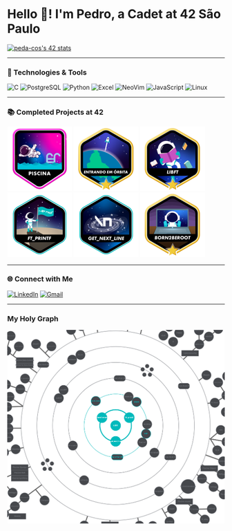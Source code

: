 # Hello 👋! I'm Pedro, a Cadet at 42 São Paulo

[![peda-cos's 42 stats](https://badge.mediaplus.ma/colorfulwaves/peda-cos?1337Badge=off&UM6P=off)](https://github.com/oakoudad/badge42)

---

### 🚀 Technologies & Tools

![C](https://img.shields.io/badge/C-00599C?style=for-the-badge&logo=c&logoColor=white)
![PostgreSQL](https://img.shields.io/badge/PostgreSQL-316192?style=for-the-badge&logo=postgresql&logoColor=white)
![Python](https://img.shields.io/badge/Python-3776AB?style=for-the-badge&logo=python&logoColor=white)
![Excel](https://img.shields.io/badge/Microsoft_Excel-217346?style=for-the-badge&logo=microsoft-excel&logoColor=white)
![NeoVim](https://img.shields.io/badge/NeoVim-%2357A143.svg?style=for-the-badge&logo=neovim&logoColor=white)
![JavaScript](https://img.shields.io/badge/JavaScript-F7DF1E?style=for-the-badge&logo=javascript&logoColor=black)
![Linux](https://img.shields.io/badge/Linux-FCC624?style=for-the-badge&logo=linux&logoColor=black)

---

### 📚 Completed Projects at 42
[![Piscine](./badges/piscina.png)](https://github.com/peda-cos/42_piscine)
[![Warmup](./badges/phase_onem.png)](https://github.com/peda-cos/42_warmup)
[![Libft](./badges/libftm.png)](https://github.com/peda-cos/ft_libft)
[![Printf](./badges/ft_printfe.png)](https://github.com/peda-cos/ft_printf)
[![get_next_line](./badges/get_next_linee.png)](https://github.com/peda-cos/get_next_line)
[![Born2beroot](./badges/born2berootm.png)](https://github.com/peda-cos/Born2beroot)

---

### 🌐 Connect with Me

[![LinkedIn](https://img.shields.io/badge/LinkedIn-0077B5?style=for-the-badge&logo=linkedin&logoColor=white)](https://www.linkedin.com/in/pedrocsmonteiro)
[![Gmail](https://img.shields.io/badge/Gmail-D14836?style=for-the-badge&logo=gmail&logoColor=white)](mailto:peda-cos@student.42sp.org.br)

---

### My Holy Graph

![holygraph](./graph.png)
